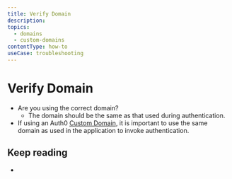 ```yaml
---
title: Verify Domain
description: 
topics:
  - domains
  - custom-domains
contentType: how-to
useCase: troubleshooting
---
```


# Verify Domain

* Are you using the correct domain?
    - The domain should be the same as that used during authentication.
* If using an Auth0 [Custom Domain](/custom-domains), it is important to use the same domain as used in the application to invoke authentication.

## Keep reading

* 